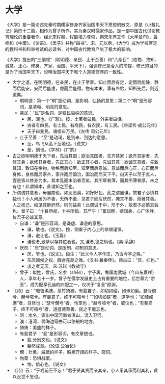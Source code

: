 # 大学

《大学》是一篇论述先秦时期儒家修身齐家治国平天下思想的散文，原是《小戴礼记》第四十二篇，相传为曾子所作，实为秦汉时儒家作品，是一部中国古代讨论教育理论的重要著作。经北宋程颢、程颐竭力尊崇，南宋朱熹又作《大学章句》，最终和《中庸》、《论语》、《孟子》并称“四书”。宋、元以后，《大学》成为学校官定的教科书和科举考试的必读书，对中国古代教育产生了极大的影响。

《大学》提出的“三纲领”（明明德、亲民、止于至善）和“八条目”（格物、致知、诚意、正心、修身、齐家、治国、平天下），强调修己是治人的前提，修己的目的是为了治国平天下，说明治国平天下和个人道德修养的一致性。

- 大学之道，在明明德，在亲民，在止于至善。知止而后有定，定而后能静，静而后能安，安而后能虑，虑而后能得。物有本末，事有终始，知所先后，则近道矣。
  - 明明德：第一个“明”是动词，是彰明、弘扬的意思；第二个“明”是形容词，是清晰、明亮的意思。
  - 亲民：“民”是名词，是黎民百姓的意思。
    - 民，氓也。《广雅》。按，土著者曰民，外来者曰氓。
    - 古者有四民，有士民，有商民，有农民，有工民。《谷梁传·成公元年》
    - 天子曰兆民。诸侯曰万民。《左传·闵公元年》
  - 止于至善：“至”是动词，是到来、到达的意思。
    - 至，鸟飞从高下至地也。《说文》
    - 至，到也。《字林》《广韵》
- 古之欲明明德于天下者，先治其国；欲治其国者，先齐其家；欲齐其家者，先修其身；欲修其身者，先正其心；欲正其心者，先诚其意；欲诚其意者，先致其知，致知在格物。物格而后知至，知至而后意诚，意诚而后心正，心正而后身修，身修而后家齐，家齐而后国治，国治而后天下平。自天子以至于庶人，壹是皆以修身为本。其本乱而末治者否矣，其所厚者薄，而其所薄者厚，未之有也！此谓知本，此谓知之至也。
- 所谓诚其意者，毋自欺也，如恶恶臭，如好好色，此之谓自谦，故君子必慎其独也！小人闲居为不善，无所不至，见君子而后厌然，掩其不善，而著其善。人之视己，如见其肺肝然，则何益矣！此谓诚于中，形于外，故君子必慎其独也。曾子曰：“十目所视，十手所指，其严乎！”富润屋，德润身，心广体胖，故君子必诚其意。
  - 自谦：“谦”是形容词，是谦虚、谦逊的意思。
    - 谦，敬也。《说文》。按，侧重于内心上的恭顺谨慎。
    - 谦，逊让也。《玉篇》
    - 谦也者,致恭以存其位者也。又,谦者,德之柄也。《易·系辞》
  - 厌然：“厌”是动词，是压制、抑制的意思。
    - 厌，笮也。《说文》。段注：“此义今人字作压，乃古今字之殊。”
    - 东厌诸侯之权，西远羌胡之难。《汉书·翼奉传》。师古曰：“厌，抑也。”
    - 求之者无厌。宋·苏轼《教战守》
  - 曾子：姒姓，曾氏，名参（shēn），字子舆，鲁国南武城（今山东嘉祥）人，享年七十一岁。曾子在儒学发展史上占有重要的地位，后世尊为“宗圣”，成为配享孔庙的四配之一，仅次于“复圣”颜渊。
- 《诗》云：“瞻彼淇澳，菉竹猗猗。有斐君子，如切如磋，如琢如磨。瑟兮僩兮，赫兮喧兮。有斐君子，终不可喧兮！”“如切如磋”者，道学也；“如琢如磨”者，自修也；“瑟兮僩兮”者，恂栗也；“赫兮喧兮”者，威仪也；“有斐君子，终不可喧兮”者，道盛德至善，民之不能忘也。
  - 淇：水名，源出中国河南省淇山，流入卫河。
  - 澳：港湾，僩海边弯曲可以停船的地方。
  - 猗猗：美盛的样子。
  - 有斐君子：“斐”是形容词，有文章貌也。
    - 斐,分别文也。《说文》
    - 斐然成章。《论语·公冶长》
  - 僩：壮勇、威武的样子。胸襟开阔的样子。窥伺。
  - 恂栗：恐惧战栗。
    - 恂，信心也。《说文》
- 《诗》云：“于戏前王不忘！”君子贤其贤而亲其亲，小人乐其乐而利其利，此以没世不忘也。